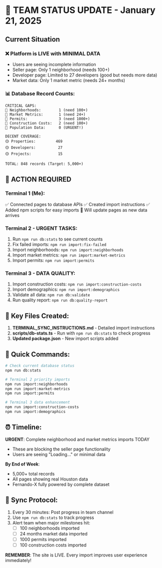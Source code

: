 # 🚨 TEAM STATUS UPDATE - January 21, 2025

## Current Situation

### ❌ Platform is LIVE with MINIMAL DATA
- Users are seeing incomplete information
- Seller page: Only 1 neighborhood (needs 100+)
- Developer page: Limited to 27 developers (good but needs more data)
- Market data: Only 1 market metric (needs 24+ months)

### 📊 Database Record Counts:
```
CRITICAL GAPS:
🔴 Neighborhoods:        1 (need 100+)
🔴 Market Metrics:       1 (need 24+)
🔴 Permits:              3 (need 1000+)
🔴 Construction Costs:   2 (need 100+)
🔴 Population Data:      0 (URGENT!)

DECENT COVERAGE:
🟡 Properties:         469 
🟡 Developers:          27
🟡 Projects:            15

TOTAL: 848 records (Target: 5,000+)
```

## 🎯 ACTION REQUIRED

### Terminal 1 (Me):
✅ Connected pages to database APIs
✅ Created import instructions
✅ Added npm scripts for easy imports
🔄 Will update pages as new data arrives

### Terminal 2 - URGENT TASKS:
1. Run `npm run db:stats` to see current counts
2. Fix failed imports: `npm run import:fix-failed`
3. Import neighborhoods: `npm run import:neighborhoods`
4. Import market metrics: `npm run import:market-metrics`
5. Import permits: `npm run import:permits`

### Terminal 3 - DATA QUALITY:
1. Import construction costs: `npm run import:construction-costs`
2. Import demographics: `npm run import:demographics`
3. Validate all data: `npm run db:validate`
4. Run quality report: `npm run db:quality-report`

## 📁 Key Files Created:

1. **TERMINAL_SYNC_INSTRUCTIONS.md** - Detailed import instructions
2. **scripts/db-stats.ts** - Run with `npm run db:stats` to check progress
3. **Updated package.json** - New import scripts added

## 🚀 Quick Commands:

```bash
# Check current database status
npm run db:stats

# Terminal 2 priority imports
npm run import:neighborhoods
npm run import:market-metrics
npm run import:permits

# Terminal 3 data enhancement
npm run import:construction-costs
npm run import:demographics
```

## ⏰ Timeline:

**URGENT**: Complete neighborhood and market metrics imports TODAY
- These are blocking the seller page functionality
- Users are seeing "Loading..." or minimal data

**By End of Week**: 
- 5,000+ total records
- All pages showing real Houston data
- Fernando-X fully powered by complete dataset

## 🔔 Sync Protocol:

1. Every 30 minutes: Post progress in team channel
2. Use `npm run db:stats` to track progress
3. Alert team when major milestones hit:
   - [ ] 100 neighborhoods imported
   - [ ] 24 months market data imported
   - [ ] 1000 permits imported
   - [ ] 100 construction costs imported

**REMEMBER**: The site is LIVE. Every import improves user experience immediately!